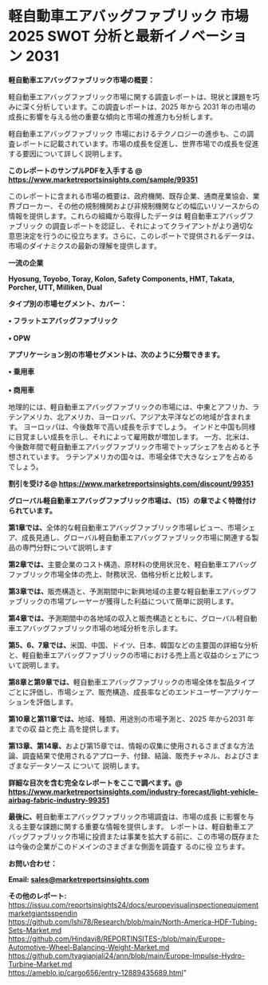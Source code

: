 # 軽自動車エアバッグファブリック 市場 2025 SWOT 分析と最新イノベーション 2031

<strong><b>軽自動車エアバッグファブリック市場の概要：</b></strong>

軽自動車エアバッグファブリック市場に関する調査レポートは、現状と課題を巧みに深く分析しています。この調査レポートは、2025 年から 2031 年の市場の成長に影響を与える他の重要な傾向と市場の推進力も分析します。

軽自動車エアバッグファブリック 市場におけるテクノロジーの進歩も、この調査レポートに記載されています。市場の成長を促進し、世界市場での成長を促進する要因について詳しく説明します。

<strong>このレポートのサンプルPDFを入手する @ <a href=https://www.marketreportsinsights.com/sample/99351>https://www.marketreportsinsights.com/sample/99351</a></strong>

このレポートに含まれる市場の概要は、政府機関、既存企業、通商産業協会、業界ブローカー、その他の規制機関および非規制機関などの幅広いリソースからの情報を提供します。これらの組織から取得したデータは 軽自動車エアバッグファブリック の調査レポートを認証し、それによってクライアントがより適切な意思決定を行うのに役立ちます。さらに、このレポートで提供されるデータは、市場のダイナミクスの最新の理解を提供します。

<strong>一流の企業</strong>

<strong><b>Hyosung, Toyobo, Toray, Kolon, Safety Components, HMT, Takata, Porcher, UTT, Milliken, Dual</b></strong>

<strong><b>タイプ別の市場セグメント、カバー：</b></strong>

<strong>• フラットエアバッグファブリック<br><br>•  OPW</strong>

<strong><b>アプリケーション別の市場セグメントは、次のように分類できます。</b></strong>

<strong>• 乗用車<br><br>• 商用車</strong>

 地理的には、軽自動車エアバッグファブリックの市場には、中東とアフリカ、ラテンアメリカ、北アメリカ、ヨーロッパ、アジア太平洋などの地域が含まれます。 ヨーロッパは、今後数年で高い成長を示すでしょう。 インドと中国も同様に目覚ましい成長を示し、それによって雇用数が増加します。 一方、北米は、今後数年間で軽自動車エアバッグファブリック市場でトップシェアを占めると予想されています。 ラテンアメリカの国々は、市場全体で大きなシェアを占めるでしょう。

<strong>割引を受ける@ <a href=https://www.marketreportsinsights.com/discount/99351>https://www.marketreportsinsights.com/discount/99351</a></strong>

<strong><b>グローバル軽自動車エアバッグファブリック市場は、（15）の章でよく特徴付けられています。</b></strong>

<strong><b>第</b></strong><strong><b>1章では、</b></strong>全体的な軽自動車エアバッグファブリック市場レビュー、市場シェア、成長見通し、グローバル軽自動車エアバッグファブリック市場に関連する製品の専門分野について説明します

<strong><b>第2章では、</b></strong>主要企業のコスト構造、原材料の使用状況を、軽自動車エアバッグファブリック市場全体の売上、財務状況、価格分析と比較します。

<strong><b>第3章では、</b></strong>販売構造と、予測期間中に新興地域の主要な軽自動車エアバッグファブリックの市場プレーヤーが獲得した利益について簡単に説明します。

<strong><b>第4章では、</b></strong>予測期間中の各地域の収入と販売構造とともに、グローバル軽自動車エアバッグファブリック市場の地域分析を示します。

<strong><b>第5、6、7章では、</b></strong>米国、中国、ドイツ、日本、韓国などの主要国の詳細な分析と、軽自動車エアバッグファブリックの市場における売上高と収益のシェアについて説明します。

<strong><b>第8章と第9章では、</b></strong>軽自動車エアバッグファブリックの市場全体を製品タイプごとに評価し、市場シェア、販売構造、成長率などのエンドユーザーアプリケーションを評価します。

<strong><b>第10章と第11章では、</b></strong>地域、種類、用途別の市場予測と、2025 年から2031 年までの収 益と売上 高を提供します。

<strong><b>第13章、第14章、</b></strong>および第15章では、情報の収集に使用されるさまざまな方法論、調査結果で使用されるアプローチ、付録、結論、販売チャネル、およびさまざまなデータソース について 説明します。

<strong>詳細な目次を含む完全なレポートをここで調べます。@ <a href=https://www.marketreportsinsights.com/industry-forecast/light-vehicle-airbag-fabric-industry-99351>https://www.marketreportsinsights.com/industry-forecast/light-vehicle-airbag-fabric-industry-99351</a></strong>

<strong><b>最後に、</b></strong>軽自動車エアバッグファブリック市場調査は、市場の成長 に影響を</a>与える主要な課題に関する重要な情報を提供します。 レポートは、軽自動車エアバッグファブリック市場に投資または事業を拡大する前に、この市場の既存または今後の企業がこのドメインのさまざまな側面を調査す るのに役 立ちます。

<strong><b>お問い合わせ：</b></strong>

<strong>Email: </strong><a href=mailto:sales@marketreportsinsights.com><strong>sales@marketreportsinsights.com</strong></a>

<strong>その他のレポート:</strong>
<br>
<a href=https://issuu.com/reportsinsights24/docs/europevisualinspectionequipmentmarketgiantsspendin>https://issuu.com/reportsinsights24/docs/europevisualinspectionequipmentmarketgiantsspendin</a>
<br>
<a href=https://github.com/Ishi78/Research/blob/main/North-America-HDF-Tubing-Sets-Market.md>https://github.com/Ishi78/Research/blob/main/North-America-HDF-Tubing-Sets-Market.md</a>
<br>
<a href=https://github.com/Hindavi8/REPORTINSITES-/blob/main/Europe-Automotive-Wheel-Balancing-Weight-Market.md>https://github.com/Hindavi8/REPORTINSITES-/blob/main/Europe-Automotive-Wheel-Balancing-Weight-Market.md</a>
<br>
<a href=https://github.com/tyagianjali24/ann/blob/main/Europe-Impulse-Hydro-Turbine-Market.md>https://github.com/tyagianjali24/ann/blob/main/Europe-Impulse-Hydro-Turbine-Market.md</a>
<br>
<a href=https://ameblo.jp/cargo656/entry-12889435689.html>https://ameblo.jp/cargo656/entry-12889435689.html</a>"
